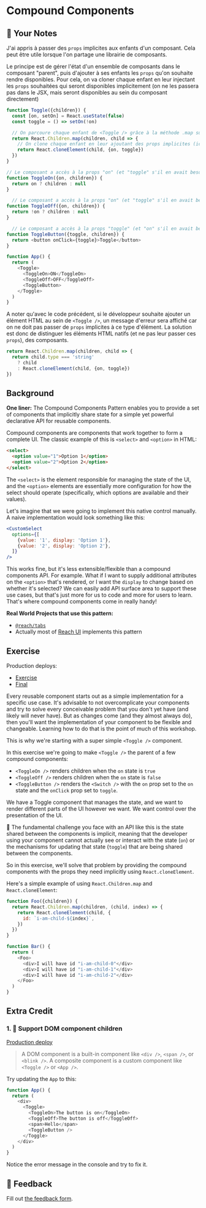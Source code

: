 # Compound Components

## 📝 Your Notes

J'ai appris à passer des `props` implicites aux enfants d'un composant. Cela
peut être utile lorsque l'on partage une librairie de composants.

Le principe est de gérer l'état d'un ensemble de composants dans le composant
"parent", puis d'ajouter à ses enfants les `props` qu'on souhaite rendre
disponibles. Pour cela, on va cloner chaque enfant en leur injectant les `props`
souhaitées qui seront disponibles implicitement (on ne les passera pas dans le
JSX, mais seront disponibles au sein du composant directement)

```js
function Toggle({children}) {
  const [on, setOn] = React.useState(false)
  const toggle = () => setOn(!on)

  // On parcoure chaque enfant de <Toggle /> grâce à la méthode .map sur Children
  return React.Children.map(children, child => {
    // On clone chaque enfant en leur ajoutant des props implicites (ici "on" et "toggle")
    return React.cloneElement(child, {on, toggle})
  })
}

// Le composant a accès à la props "on" (et "toggle" s'il en avait besoin)
function ToggleOn({on, children}) {
  return on ? children : null
}

  // Le composant a accès à la props "on" (et "toggle" s'il en avait besoin)
function ToggleOff({on, children}) {
  return !on ? children : null
}

  // Le composant a accès à la props "toggle" (et "on" s'il en avait besoin))
function ToggleButton({toggle, children}) {
  return <button onClick={toggle}>Toggle</button>
}

function App() {
  return (
    <Toggle>
      <ToggleOn>ON</ToggleOn>
      <ToggleOff>OFF</ToggleOff>
      <ToggleButton>
    </Toggle>
  )
}
```

A noter qu'avec le code précédent, si le développeur souhaite ajouter un élément
HTML au sein de `<Toggle />`, un message d'erreur sera affiché car on ne doit
pas passer de `props` implicites à ce type d'élément. La solution est donc de
distinguer les éléments HTML natifs (et ne pas leur passer ces `props`), des
composants.

```js
return React.Children.map(children, child => {
  return child.type === 'string'
    ? child
    : React.cloneElement(child, {on, toggle})
})
```

## Background

**One liner:** The Compound Components Pattern enables you to provide a set of
components that implicitly share state for a simple yet powerful declarative API
for reusable components.

Compound components are components that work together to form a complete UI. The
classic example of this is `<select>` and `<option>` in HTML:

```html
<select>
  <option value="1">Option 1</option>
  <option value="2">Option 2</option>
</select>
```

The `<select>` is the element responsible for managing the state of the UI, and
the `<option>` elements are essentially more configuration for how the select
should operate (specifically, which options are available and their values).

Let's imagine that we were going to implement this native control manually. A
naive implementation would look something like this:

```jsx
<CustomSelect
  options={[
    {value: '1', display: 'Option 1'},
    {value: '2', display: 'Option 2'},
  ]}
/>
```

This works fine, but it's less extensible/flexible than a compound components
API. For example. What if I want to supply additional attributes on the
`<option>` that's rendered, or I want the `display` to change based on whether
it's selected? We can easily add API surface area to support these use cases,
but that's just more for us to code and more for users to learn. That's where
compound components come in really handy!

**Real World Projects that use this pattern:**

- [`@reach/tabs`](https://reacttraining.com/reach-ui/tabs)
- Actually most of [Reach UI](https://reacttraining.com/reach-ui) implements
  this pattern

## Exercise

Production deploys:

- [Exercise](http://advanced-react-patterns.netlify.app/isolated/exercise/02.js)
- [Final](http://advanced-react-patterns.netlify.app/isolated/final/02.js)

Every reusable component starts out as a simple implementation for a specific
use case. It's advisable to not overcomplicate your components and try to solve
every conceivable problem that you don't yet have (and likely will never have).
But as changes come (and they almost always do), then you'll want the
implementation of your component to be flexible and changeable. Learning how to
do that is the point of much of this workshop.

This is why we're starting with a super simple `<Toggle />` component.

In this exercise we're going to make `<Toggle />` the parent of a few compound
components:

- `<ToggleOn />` renders children when the `on` state is `true`
- `<ToggleOff />` renders children when the `on` state is `false`
- `<ToggleButton />` renders the `<Switch />` with the `on` prop set to the `on`
  state and the `onClick` prop set to `toggle`.

We have a Toggle component that manages the state, and we want to render
different parts of the UI however we want. We want control over the presentation
of the UI.

🦉 The fundamental challenge you face with an API like this is the state shared
between the components is implicit, meaning that the developer using your
component cannot actually see or interact with the state (`on`) or the
mechanisms for updating that state (`toggle`) that are being shared between the
components.

So in this exercise, we'll solve that problem by providing the compound
components with the props they need implicitly using `React.cloneElement`.

Here's a simple example of using `React.Children.map` and `React.cloneElement`:

```javascript
function Foo({children}) {
  return React.Children.map(children, (child, index) => {
    return React.cloneElement(child, {
      id: `i-am-child-${index}`,
    })
  })
}

function Bar() {
  return (
    <Foo>
      <div>I will have id "i-am-child-0"</div>
      <div>I will have id "i-am-child-1"</div>
      <div>I will have id "i-am-child-2"</div>
    </Foo>
  )
}
```

## Extra Credit

### 1. 💯 Support DOM component children

[Production deploy](http://advanced-react-patterns.netlify.app/isolated/final/02.extra-1.js)

> A DOM component is a built-in component like `<div />`, `<span />`, or
> `<blink />`. A composite component is a custom component like `<Toggle />` or
> `<App />`.

Try updating the `App` to this:

```javascript
function App() {
  return (
    <div>
      <Toggle>
        <ToggleOn>The button is on</ToggleOn>
        <ToggleOff>The button is off</ToggleOff>
        <span>Hello</span>
        <ToggleButton />
      </Toggle>
    </div>
  )
}
```

Notice the error message in the console and try to fix it.

## 🦉 Feedback

Fill out
[the feedback form](https://ws.kcd.im/?ws=Advanced%20React%20Patterns%20%F0%9F%A4%AF&e=02%3A%20Compound%20Components&em=hdessomme%40gmail.com).
